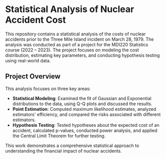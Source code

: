 # Statistical Analysis of Nuclear Accident Cost

This repository contains a statistical analysis of the costs of nuclear accidents prior to the Three Mile Island incident on March 28, 1979. The analysis was conducted as part of a project for the MDI220 Statistics course (2022 – 2023). The project focuses on modeling the cost distribution, estimating key parameters, and conducting hypothesis testing using real-world data.

## Project Overview

This analysis focuses on three key areas:

- **Statistical Modeling**: Examined the fit of Gaussian and Exponential distributions to the data, using Q-Q plots and discussed the results.
- **Point Estimation**: Computed maximum likelihood estimates, analyzed estimators' efficiency, and compared the risks associated with different estimators.
- **Hypothesis Testing**: Tested hypotheses about the expected cost of an accident, calculated p-values, conducted power analysis, and applied the Central Limit Theorem for further testing.

This work demonstrates a comprehensive statistical approach to understanding the financial impact of nuclear accidents.
